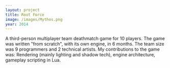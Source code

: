 ```yaml
---
layout: project
title: Root Force
image: /images/Mythos.png
year: 2014
---
```


A third-person multiplayer team deathmatch game for 10 players. The game was written "from scratch", with its own engine, in 6 months. The team size was 9 programmers and 2 technical artists. My contributions to the game was: Rendering (mainly lighting and shadow tech), engine architecture, gameplay scripting in Lua.